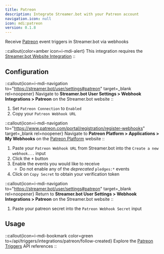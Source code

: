 ```yaml
---
title: Patreon
description: Integrate Streamer.bot with your Patreon account
navigation.icon: null
icon: mdi:patreon
version: 0.1.8
---
```


Receive [Patreon](https://www.patreon.com/) event triggers in Streamer.bot via webhooks

::callout{color=amber icon=i-mdi-alert}
This integration requires the [Streamer.bot Website Integration](/guide/integrations/streamerbot)
::

## Configuration

::callout{icon=i-mdi-navigation to="https://streamer.bot/user/settings#patreon" target=_blank rel=noopener}
Navigate to **Streamer.bot User Settings > Webhook Integrations > Patreon** on the Streamer.bot website
::

1. Set `Patreon Connection` to `Enabled`
2. Copy your `Patreon Webhook URL`

::callout{icon=i-mdi-navigation to="https://www.patreon.com/portal/registration/register-webhooks" target=_blank rel=noopener}
Navigate to **Patreon Platform > Applications > My Webhooks** on the [Patreon Platform](https://www.patreon.com/portal/registration/register-webhooks) website
::

1. Paste your `Patreon Webhook URL` from Streamer.bot into the `Create a new webhook...` input
2. Click the <kbd>+</kbd> button
3. Enable the events you would like to receive
    - Do not enable any of the *deprecated* `pledges:*` events
4. Click on `Copy Secret` to obtain your verification token

::callout{icon=i-mdi-navigation to="https://streamer.bot/user/settings#patreon" target=_blank rel=noopener}
Return to **Streamer.bot User Settings > Webhook Integrations > Patreon** on the Streamer.bot website
::

1. Paste your patreon secret into the `Patreon Webhook Secret` input

## Usage
::callout{icon=i-mdi-bookmark color=green to=/api/triggers/integrations/patreon/follow-created}
Explore the [Patreon Triggers](/api/triggers/integrations/patreon/donation) API references
::